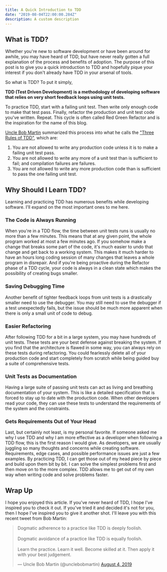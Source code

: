 ```yaml
---
title: A Quick Introduction to TDD
date: "2019-08-04T22:00:00.284Z"
description: A custom description
---
```


## What is TDD?

Whether you're new to software development or have been around for awhile,
you may have heard of TDD, but have never really gotten a full explanation
of the process and benefits of adoption. The purpose of this post is to give
you a quick introduction to TDD and hopefully pique your interest if you don't
already have TDD in your arsenal of tools.

So what is TDD? To put it simply,

**TDD (Test Driven Development) is a methodology of developing software
that relies on very short feedback loops using unit tests.**

To practice TDD, start with a failing unit test.
Then write only enough code to make that test pass. Finally, refactor the
production and unit test code you've written. Repeat.
This cycle is often called Red Green Refactor and is the inspiration for the name of this blog.

[Uncle Bob Martin](https://en.wikipedia.org/wiki/Robert_C._Martin) summarized this
process into what he calls the ["Three Rules of TDD"](http://butunclebob.com/ArticleS.UncleBob.TheThreeRulesOfTdd),
which are:

1. You are not allowed to write any production code unless it is to make a failing unit test pass.
2. You are not allowed to write any more of a unit test than is sufficient to fail; and compilation failures are failures.
3. You are not allowed to write any more production code than is sufficient to pass the one failing unit test.

## Why Should I Learn TDD?

Learning and practicing TDD has numerous benefits while developing software.
I'll expand on the most important ones to me here.

### The Code is Always Running

When you're in a TDD flow, the time between unit tests runs is usually no more than a few minutes.
This means that at any given point, the whole program worked at most a few minutes ago.
If you somehow make a change that breaks some part of the code, it's much easier to undo
that change and get back to a working system. This makes it much harder to have an
hours long coding session of many changes that leaves a whole program in disrepair.
And if you're being proactive during the Refactor phase of a TDD cycle,
your code is always in a clean state which makes the possibility
of creating bugs smaller.

### Saving Debugging Time

Another benefit of tighter feedback loops from unit tests is a drastically smaller
need to use the debugger. You may still need to use the debugger if a test unexpectedly fails,
but the issue should be much more apparent when there is only a small unit of code to debug.

### Easier Refactoring

After following TDD for a bit in a large system, you may have hundreds of unit tests.
These tests are your best defense against breaking the system.
If you find that the architecture is flawed in some way,
you can always rely on these tests during refactoring.
You could fearlessly delete all of your production code and start completely
from scratch while being guided buy a suite of comprehensive tests.

### Unit Tests as Documentation

Having a large suite of passing unit tests can act as living and
breathing documentation of your system. This is like a detailed specification
that is forced to stay up to date with the production code. When other developers read your code,
they can use these tests to understand the requirements of the system and the constraints.

### Gets Requirements Out of Your Head

Last, but certainly not least, is my personal favorite.
If someone asked me why I use TDD and why I am more effective as a
developer when following a TDD flow, this is the first reason I would give.
As developers, we are usually juggling so many thoughts and concerns while creating software.
Requirements, edge cases, and possible performance issues are just a few examples.
By practicing TDD, I can get those out of my head piece by piece and
build upon them bit by bit. I can solve the simplest problems first and then
move on to the more complex. TDD allows me to get out of my own way when
writing code and solve problems faster.

## Wrap Up

I hope you enjoyed this article. If you've never heard of TDD,
I hope I've inspired you to check it out. If you've tried it
and decided it's not for you, then I hope I've inspired you to give it another shot.
I'll leave you with this recent tweet from Bob Martin:

<blockquote class="twitter-tweet"><p lang="en" dir="ltr">Dogmatic adherence to a practice like TDD is deeply foolish. <br><br>Dogmatic avoidance of a practice like TDD is equally foolish. <br><br>Learn the practice. Learn it well. Become skilled at it. Then apply it with your best judgement.</p>&mdash; Uncle Bob Martin (@unclebobmartin) <a href="https://twitter.com/unclebobmartin/status/1157997350347923456?ref_src=twsrc%5Etfw">August 4, 2019</a></blockquote> <script async src="https://platform.twitter.com/widgets.js" charset="utf-8"></script>
